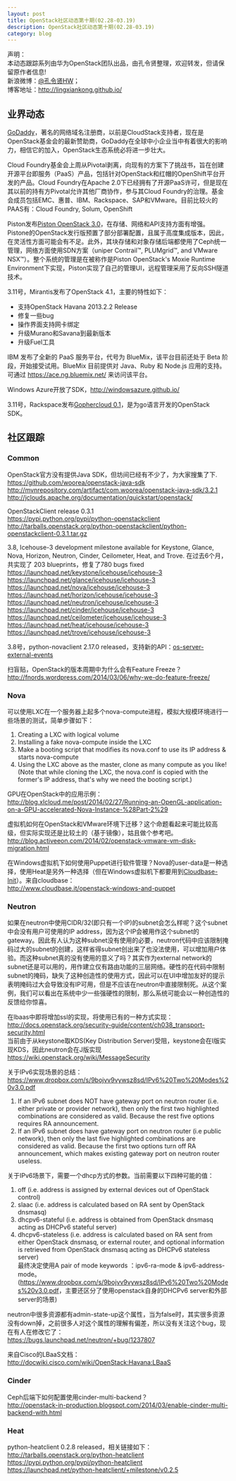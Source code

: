 ```yaml
---
layout: post
title: OpenStack社区动态第十期(02.28-03.19)
description: OpenStack社区动态第十期(02.28-03.19)
category: blog
---
```


声明：  
本动态跟踪系列由华为OpenStack团队出品，由孔令贤整理，欢迎转发，但请保留原作者信息!  
新浪微博：[@孔令贤HW](http://weibo.com/lingxiankong)；  
博客地址：<http://lingxiankong.github.io/>  

## 业界动态
[GoDaddy][1]，著名的网络域名注册商，以前是CloudStack支持者，现在是OpenStack基金会的最新赞助商，GoDaddy在全球中小企业当中有着很大的影响力，相信它的加入，OpenStack生态系统必将进一步壮大。

Cloud Foundry基金会上周从Pivotal剥离，向现有的方案下了挑战书，旨在创建开源平台即服务（PaaS）产品，包括针对OpenStack和红帽的OpenShift平台开发的产品。Cloud Foundry在Apache 2.0下已经拥有了开源PaaS许可，但是现在其以前的持有方Pivotal允许其他厂商协作，参与其Cloud Foundry的治理。基金会成员包括EMC、惠普、IBM、Rackspace、SAP和VMware。目前比较火的PAAS有：Cloud Foundry, Solum, OpenShift

Piston发布[Piston OpenStack 3.0](http://www.pistoncloud.com/press-releases/piston-openstack-3-0-the-last-openstack-product-youll-ever-try/)，在存储、网络和API支持方面有增强。Pistone的OpenStack发行版预置了部分部署配置，且属于高度集成版本，因此，在灵活性方面可能会有不足。此外，其块存储和对象存储后端都使用了Ceph统一管理，网络方面使用SDN方案（uniper Contrail™, PLUMgrid™, and VMware NSX™）。整个系统的管理是在被称作是Piston OpenStack's Moxie Runtime Environment下实现，Piston实现了自己的管理UI，远程管理采用了反向SSH隧道技术。

3.11号，Mirantis发布了OpenStack 4.1，主要的特性如下：  
* 支持OpenStack Havana 2013.2.2 Release  
* 修复一些bug  
* 操作界面支持网卡绑定  
* 升级Murano和Savana到最新版本  
* 升级Fuel工具

IBM 发布了全新的 PaaS 服务平台，代号为 BlueMix，该平台目前还处于 Beta 阶段，开始接受试用。BlueMix 目前提供对 Java、Ruby 和 Node.js 应用的支持。可通过 https://ace.ng.bluemix.net/ 来访问该平台。

Windows Azure开放了SDK，<http://windowsazure.github.io/> 

3.11号，Rackspace发布[Gophercloud 0.1](http://gophercloud.io/)，是为go语言开发的OpenStack SDK。

## 社区跟踪
### Common
OpenStack官方没有提供Java SDK，但坊间已经有不少了，为大家搜集了下.  
<https://github.com/woorea/openstack-java-sdk>  
<http://mvnrepository.com/artifact/com.woorea/openstack-java-sdk/3.2.1>  
<http://jclouds.apache.org/documentation/quickstart/openstack/>

OpenStackClient release 0.3.1  
<https://pypi.python.org/pypi/python-openstackclient>  
<http://tarballs.openstack.org/python-openstackclient/python-openstackclient-0.3.1.tar.gz>

3.8,  Icehouse-3 development milestone available for Keystone, Glance, Nova, Horizon,
Neutron, Cinder, Ceilometer, Heat, and Trove.  在过去6个月，共实现了 203 blueprints，修复了780 bugs fixed  
<https://launchpad.net/keystone/icehouse/icehouse-3>  
<https://launchpad.net/glance/icehouse/icehouse-3>  
<https://launchpad.net/nova/icehouse/icehouse-3>  
<https://launchpad.net/horizon/icehouse/icehouse-3>  
<https://launchpad.net/neutron/icehouse/icehouse-3>  
<https://launchpad.net/cinder/icehouse/icehouse-3>  
<https://launchpad.net/ceilometer/icehouse/icehouse-3>  
<https://launchpad.net/heat/icehouse/icehouse-3>  
<https://launchpad.net/trove/icehouse/icehouse-3>  

3.8号，python-novaclient 2.17.0 released，支持新的API：[os-server-external-events](https://blueprints.launchpad.net/nova/+spec/admin-event-callback-api)

扫盲贴，OpenStack的版本周期中为什么会有Feature Freeze？  
<http://fnords.wordpress.com/2014/03/06/why-we-do-feature-freeze/>

### Nova
可以使用LXC在一个服务器上起多个nova-compute进程，模拟大规模环境进行一些场景的测试，简单步骤如下：  
1. Creating a LXC with logical volume  
2. Installing a fake nova-compute inside the LXC  
3. Make a booting script that modifies its nova.conf to use its IP address & starts nova-compute  
4. Using the LXC above as the master, clone as many compute as you like!  
(Note that while cloning the LXC, the nova.conf is copied with the former's IP address, that's why we need the booting script.)

GPU在OpenStack中的应用示例：  
<http://blog.xlcloud.me/post/2014/02/27/Running-an-OpenGL-application-on-a-GPU-accelerated-Nova-Instance-%28Part-2%29>

虚拟机如何在OpenStack和VMware环境下迁移？这个命题看起来可能比较高级，但实际实现还是比较土的（基于镜像），姑且做个参考吧。  
<http://blog.activeeon.com/2014/02/openstack-vmware-vm-disk-migration.html>

在Windows虚拟机下如何使用Puppet进行软件管理？Nova的user-data是一种选择，使用Heat是另外一种选择（但在Windows虚拟机下都要用到[Cloudbase-Init](http://www.cloudbase.it/cloud-init-for-windows-instances/)）。来自cloudbase：  
<http://www.cloudbase.it/openstack-windows-and-puppet>

### Neutron
如果在neutron中使用CIDR/32(即只有一个IP)的subnet会怎么样呢？这个subnet中会没有用户可使用的IP address，因为这个IP会被用作这个subnet的gateway。因此有人认为这种subnet没有使用的必要，neutron代码中应该限制掩码过大的subnet的创建，这样省得subnet创出来了也没法使用，可以增加用户体验。而这种subnet真的没有使用的意义了吗？其实作为external network的subnet还是可以用的，用作建立仅有路由功能的三层网络。硬性的在代码中限制subnet的掩码，缺失了这种创造性的使用方式，因此可以在UI中增加友好的提示表明掩码过大会导致没有IP可用，但是不应该在neutron中直接限制死。从这个案例，我们可以看出在系统中少一些强硬性的限制，那么系统可能会以一种创造性的反馈给你惊喜。

在lbaas中即将增加ssl的实现，将使用已有的一种方式实现：  
<http://docs.openstack.org/security-guide/content/ch038_transport-security.html>  
当前由于从keystone取KDS(Key Distribution Server)受阻，keystone会在I版实现KDS，因此neutron会在J版实现  
<https://wiki.openstack.org/wiki/MessageSecurity>

关于IPv6实现场景的总结：  
<https://www.dropbox.com/s/9bojvv9vywsz8sd/IPv6%20Two%20Modes%20v3.0.pdf>  
1) If an IPv6 subnet does NOT have gateway port on neutron router (i.e. either private or provider network), then only the first two highlighted combinations are considered as valid. Because the rest five options requires RA announcement.  
2) If an IPv6 subnet does have gateway port on neutron router (i.e public network), then only the last five highlighted combinations are considered as valid. Because the first two options turn off RA announcement, which makes existing gateway port on neutron router useless.

关于IPv6场景下，需要一个dhcp方式的参数。当前需要以下四种可能的值：  
1) off (i.e. address is assigned by external devices out of OpenStack control)  
2) slaac (i.e. address is calculated based on RA sent by OpenStack dnsmasq)  
3) dhcpv6-stateful (i.e. address is obtained from OpenStack dnsmasq acting as DHCPv6 stateful server)  
4) dhcpv6-stateless (i.e. address is calculated based on RA sent from either OpenStack dnsmasq, or external router, and optional information is retrieved from OpenStack dnsmasq acting as DHCPv6 stateless server)  
最终决定使用A pair of mode keywords ：ipv6-ra-mode & ipv6-address-mode。  
(<https://www.dropbox.com/s/9bojvv9vywsz8sd/IPv6%20Two%20Modes%20v3.0.pdf>，主要还区分了使用openstack自身的DHCPv6 server和外部server的场景)

neutron中很多资源都有admin-state-up这个属性，当为false时，其实很多资源没有down掉，之前很多人对这个属性的理解有偏差，所以没有关注这个bug，现在有人在修改它了：  
<https://bugs.launchpad.net/neutron/+bug/1237807>

来自Cisco的LBaaS文档：<http://docwiki.cisco.com/wiki/OpenStack:Havana:LBaaS>

### Cinder
Ceph后端下如何配置使用cinder-multi-backend？  
<http://openstack-in-production.blogspot.com/2014/03/enable-cinder-multi-backend-with.html>

### Heat
python-heatclient 0.2.8 released，相关链接如下：  
<http://tarballs.openstack.org/python-heatclient>  
<https://pypi.python.org/pypi/python-heatclient>  
<https://launchpad.net/python-heatclient/+milestone/v0.2.5>


  [1]: http://www.godaddy.com/